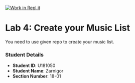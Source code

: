 [![Work in Repl.it](https://classroom.github.com/assets/work-in-replit-14baed9a392b3a25080506f3b7b6d57f295ec2978f6f33ec97e36a161684cbe9.svg)](https://classroom.github.com/online_ide?assignment_repo_id=4341007&assignment_repo_type=AssignmentRepo)
# Lab 4: Create your Music List

You need to use given repo to create your music list.

### Student Details

- **Student ID**: U181050
- **Student Name**: Zarnigor
- **Section Number**: 18-01